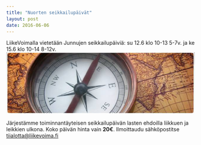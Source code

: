 ```yaml
---
title: "Nuorten seikkailupäivät"
layout: post
date: 2016-06-06
---
```

LiikeVoimalla vietet&auml;&auml;n Junnujen seikkailup&auml;ivi&auml;:
su 12.6 klo 10-13 5-7v. ja ke 15.6 klo 10-14 8-12v.
![seikkailupäivä](/images/seikkailupaiva.jpg)

Järjestämme toiminnantäyteisen seikkailupäivän lasten ehdoilla liikkuen ja leikkien ulkona.
Koko päivän hinta vain **20€**. Ilmoittaudu sähköpostitse [tiialotta@liikevoima.fi](mailto:tiialotta@liikevoima.fi)

